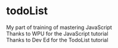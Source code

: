 # todoList

My part of training of mastering JavaScript  
Thanks to WPU for the JavaScript tutorial  
Thanks to Dev Ed for the TodoList tutorial
